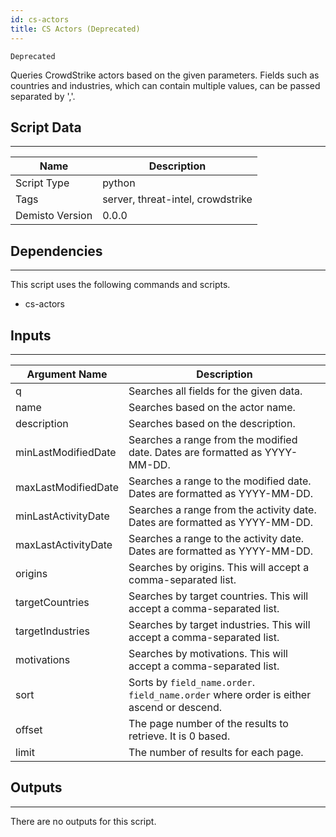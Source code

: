 ```yaml
---
id: cs-actors
title: CS Actors (Deprecated)
---
```


`Deprecated`

Queries CrowdStrike actors based on the given parameters. Fields such as countries and industries, which can contain multiple values, can be passed separated by ','.

## Script Data
---

| **Name** | **Description** |
| --- | --- |
| Script Type | python |
| Tags | server, threat-intel, crowdstrike |
| Demisto Version | 0.0.0 |

## Dependencies
---
This script uses the following commands and scripts.
* cs-actors

## Inputs
---

| **Argument Name** | **Description** |
| --- | --- |
| q | Searches all fields for the given data. |
| name | Searches based on the actor name. |
| description | Searches based on the description. |
| minLastModifiedDate | Searches a range from the modified date. Dates are formatted as YYYY-MM-DD. |
| maxLastModifiedDate | Searches a range to the modified date. Dates are formatted as YYYY-MM-DD. |
| minLastActivityDate | Searches a range from the activity date. Dates are formatted as YYYY-MM-DD. |
| maxLastActivityDate | Searches a range to the activity date. Dates are formatted as YYYY-MM-DD. |
| origins | Searches by origins. This will accept a comma-separated list. |
| targetCountries | Searches by target countries. This will accept a comma-separated list. |
| targetIndustries | Searches by target industries. This will accept a comma-separated list. |
| motivations | Searches by motivations. This will accept a comma-separated list. |
| sort | Sorts by `field_name.order`. `field_name.order` where order is either ascend or descend. |
| offset | The page number of the results to retrieve. It is 0 based. |
| limit | The number of results for each page. |

## Outputs
---
There are no outputs for this script.
